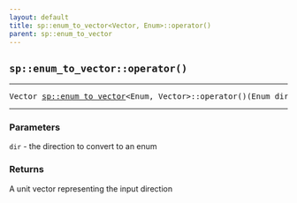 ```yaml
---
layout: default
title: sp::enum_to_vector<Vector, Enum>::operator()
parent: sp::enum_to_vector
---
```


## `sp::enum_to_vector::operator()`

---

<pre>Vector <a href="directions/enum_to_vector.html">sp::enum_to_vector</a>&lt;Enum, Vector>::operator()(Enum dir) const;
</pre>

---

### Parameters
`dir` - the direction to convert to an enum

### Returns
A unit vector representing the input direction

